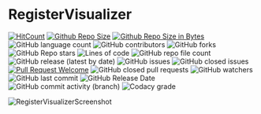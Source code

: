 # RegisterVisualizer
[![HitCount](https://hits.dwyl.com/rendayigit/RegisterVisualizer.svg?style=flat)](http://hits.dwyl.com/rendayigit/RegisterVisualizer)
[![Github Repo Size](https://img.shields.io/github/repo-size/rendayigit/RegisterVisualizer)](https://github.com/rendayigit/RegisterVisualizer)
[![Github Repo Size in Bytes](https://img.shields.io/github/languages/code-size/rendayigit/RegisterVisualizer)](https://github.com/rendayigit/RegisterVisualizer)
![GitHub language count](https://img.shields.io/github/languages/count/rendayigit/RegisterVisualizer)
![GitHub contributors](https://img.shields.io/github/contributors/rendayigit/registervisualizer)
![GitHub forks](https://img.shields.io/github/forks/rendayigit/registervisualizer?style=flat)
![GitHub Repo stars](https://img.shields.io/github/stars/rendayigit/registervisualizer?style=flat)
![Lines of code](https://tokei.rs/b1/github/rendayigit/RegisterVisualizer)
![GitHub repo file count](https://img.shields.io/github/directory-file-count/rendayigit/registervisualizer?style=flat)
![GitHub release (latest by date)](https://img.shields.io/github/downloads/rendayigit/registervisualizer/tag/total)
![GitHub issues](https://img.shields.io/github/issues-raw/rendayigit/registervisualizer)
![GitHub closed issues](https://img.shields.io/github/issues-closed-raw/rendayigit/registervisualizer)
[![Pull Request Welcome](https://img.shields.io/github/issues-pr/rendayigit/RegisterVisualizer)](https://github.com/rendayigit/RegisterVisualizer/pulls)
![GitHub closed pull requests](https://img.shields.io/github/issues-pr-closed-raw/rendayigit/registervisualizer)
![GitHub watchers](https://img.shields.io/github/watchers/rendayigit/registervisualizer)
![GitHub last commit](https://img.shields.io/github/last-commit/rendayigit/registervisualizer)
![GitHub Release Date](https://img.shields.io/github/release-date/rendayigit/registervisualizer)
![GitHub commit activity (branch)](https://img.shields.io/github/commit-activity/m/rendayigit/registervisualizer)
![Codacy grade](https://img.shields.io/codacy/grade/asdasd)

![RegisterVisualizerScreenshot](https://github.com/rendayigit/RegisterVisualizer/assets/28491388/00eadebb-69ba-4415-bd9d-e32ca3e444ce)
